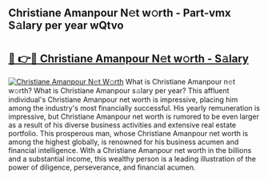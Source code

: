 ## Christiane Amanpour N𝚎t w𝚘rth - Part-vmx S𝚊lary per year wQtvo

# <h2><a href="http://gc4ep3.nevu.top/?p=Christiane+Amanpour">🔗 👉🔴 Christiane Amanpour N𝚎t w𝚘rth - S𝚊lary</a></h2>

[![Christiane Amanpour N𝚎t W𝚘rth](https://i.imgur.com/Oavwk0R.jpeg)](http://gc4ep3.nevu.top/?p=Christiane+Amanpour)
What is Christiane Amanpour n𝚎t w𝚘rth? What is Christiane Amanpour s𝚊lary per year?
This affluent individual's Christiane Amanpour net worth is impressive, placing him among the industry's most financially successful. His yearly remuneration is impressive, but Christiane Amanpour net worth is rumored to be even larger as a result of his diverse business activities and extensive real estate portfolio. This prosperous man, whose Christiane Amanpour net worth is among the highest globally, is renowned for his business acumen and financial intelligence. With a Christiane Amanpour net worth in the billions and a substantial income, this wealthy person is a leading illustration of the power of diligence, perseverance, and financial acumen.
